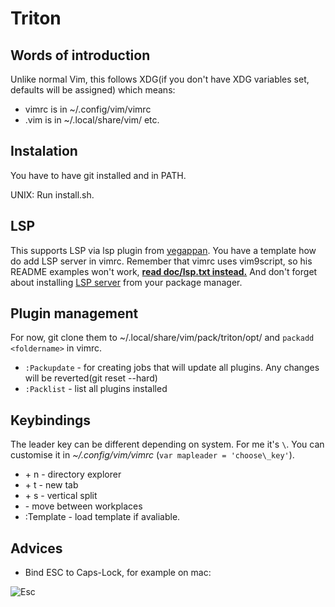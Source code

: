 # Triton

## Words of introduction

Unlike normal Vim, this follows XDG(if you don't have XDG variables set, defaults will be assigned) which means:
* vimrc is in ~/.config/vim/vimrc
* .vim is in ~/.local/share/vim/ etc.
## Instalation

You have to have git installed and in PATH.

UNIX: Run install.sh.

## LSP

This supports LSP via lsp plugin from [yegappan](https://github.com/yegappan/lsp). You have a template how do add LSP server in vimrc.
Remember that vimrc uses vim9script, so his README examples won't work, [**read doc/lsp.txt instead.**](https://github.com/yegappan/lsp/blob/main/doc/lsp.txt) And don't forget about installing [LSP server](https://microsoft.github.io/language-server-protocol/implementors/servers/) from your package manager.

## Plugin management

For now, git clone them to ~/.local/share/vim/pack/triton/opt/ and `packadd <foldername>` in vimrc.

* `:Packupdate` - for creating jobs that will update all plugins. Any changes will be reverted(git reset --hard)
* `:Packlist` - list all plugins installed

## Keybindings

The leader key can be different depending on system. For me it's `\`. You can customise it in _~/.config/vim/vimrc_ (`var mapleader = 'choose\_key'`).

* <leader> + n - directory explorer 
* <leader> + t - new tab
* <leader> + s - vertical split
* <Tab> - move between workplaces
* :Template - load template if avaliable.

## Advices

* Bind ESC to Caps-Lock, for example on mac:

![Esc](https://raw.github.com/DesantBucie/DesantBucie/master/easy.nvim/esc.gif)

